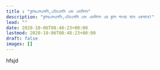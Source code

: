 ```yaml
---
title : "ক্লাসঃএসএসসি,এইচএসসি এবং এডমিশন"
description: "ক্লাসঃএসএসসি,এইচএসসি এবং এডমিশন এর ক্লাস পাওয়া যাবে একসাথে!"
lead: ""
date: 2020-10-06T08:48:23+00:00
lastmod: 2020-10-06T08:48:23+00:00
draft: false
images: []
---
```

hfsjd